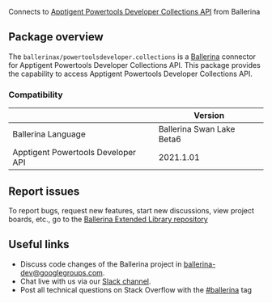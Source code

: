 Connects to [Apptigent Powertools Developer Collections API](https://portal.apptigent.com/node/612) from Ballerina

## Package overview
The `ballerinax/powertoolsdeveloper.collections` is a [Ballerina](https://ballerina.io/) connector for Apptigent Powertools Developer Collections API.
This package provides the capability to access Apptigent Powertools Developer Collections API.

### Compatibility
|                                     | Version                         |
|-------------------------------------|---------------------------------|
| Ballerina Language                  | Ballerina Swan Lake Beta6       | 
| Apptigent Powertools Developer API  | 2021.1.01                       |

## Report issues
To report bugs, request new features, start new discussions, view project boards, etc., go to the [Ballerina Extended Library repository](https://github.com/ballerina-platform/ballerina-extended-library)

## Useful links
- Discuss code changes of the Ballerina project in [ballerina-dev@googlegroups.com](mailto:ballerina-dev@googlegroups.com).
- Chat live with us via our [Slack channel](https://ballerina.io/community/slack/).
- Post all technical questions on Stack Overflow with the [#ballerina](https://stackoverflow.com/questions/tagged/ballerina) tag
